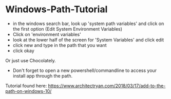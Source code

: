 # Windows-Path-Tutorial

- in the windows search bar, look up 'system path variables' and click on the first option (Edit System Environment Variables)
- Click on 'environment variables'
- look at the lower half of the screen for 'System Variables' and click edit
- click new and type in the path that you want
- click okay

Or just use Chocolately.

- Don't forget to open a new powershell/commandline to access your install app through the path.

Tutorial found here: https://www.architectryan.com/2018/03/17/add-to-the-path-on-windows-10/
